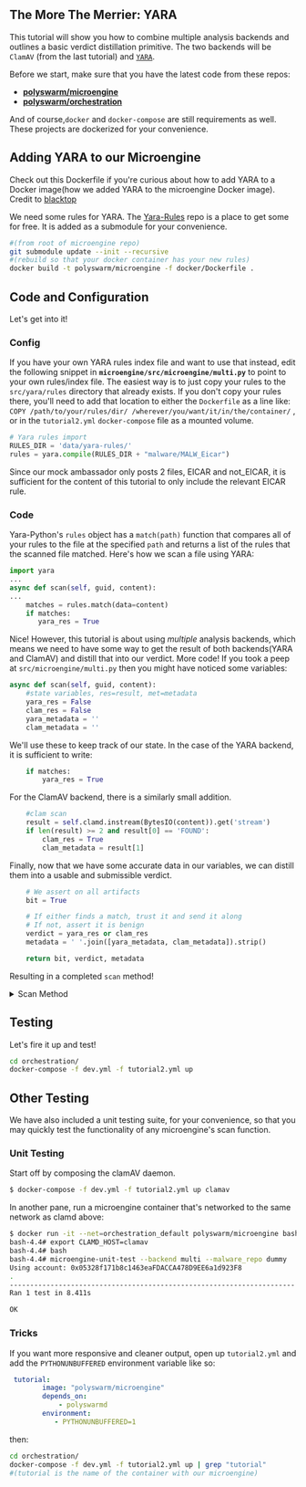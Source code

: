 ## The More The Merrier: YARA

This tutorial will show you how to combine multiple analysis backends and outlines a basic verdict distillation primitive. 
The two backends will be `ClamAV` (from the last tutorial) and [`YARA`](https://virustotal.github.io/yara/). 

Before we start, make sure that you have the latest code from these repos:


* [**polyswarm/microengine**](https://github.com/polyswarm/microengine)
* [**polyswarm/orchestration**](https://github.com/polyswarm/orchestration)


And of course,`docker` and `docker-compose` are still requirements as well. 
These projects are dockerized for your convenience. 

## Adding YARA to our Microengine

Check out this Dockerfile if you're curious about how to add YARA to a Docker image(how we added YARA to the microengine Docker image).
Credit to [blacktop](https://hub.docker.com/r/blacktop/yara/~/dockerfile/)

We need some rules for YARA.
The [Yara-Rules](https://github.com/Yara-Rules/rules) repo is a place to get some for free.
It is added as a submodule for your convenience.
```sh
#(from root of microengine repo)
git submodule update --init --recursive
#(rebuild so that your docker container has your new rules)
docker build -t polyswarm/microengine -f docker/Dockerfile .
```

## Code and Configuration

Let's get into it!

### Config
If you have your own YARA rules index file and want to use that instead, edit the following snippet in **`microengine/src/microengine/multi.py`** to point to your own rules/index file.
The easiest way is to just copy your rules to the `src/yara/rules` directory that already exists. 
If you don't copy your rules there, you'll need to add that location to either the `Dockerfile` as a line like: `COPY /path/to/your/rules/dir/ /wherever/you/want/it/in/the/container/` , or in the `tutorial2.yml` `docker-compose` file as a mounted volume. 
```py
# Yara rules import
RULES_DIR = 'data/yara-rules/'
rules = yara.compile(RULES_DIR + "malware/MALW_Eicar")
```
Since our mock ambassador only posts 2 files, EICAR and not_EICAR, it is sufficient for the content of this tutorial to only include the relevant EICAR rule.


### Code

Yara-Python's `rules` object has a `match(path)` function that compares all of your rules to the file at the specified `path` and returns a list of the rules that the scanned file matched. 
Here's how we scan a file using YARA:
```py
import yara
...
async def scan(self, guid, content):
...
	matches = rules.match(data=content)
    if matches:
       yara_res = True
```
Nice! 
However, this tutorial is about using _multiple_ analysis backends, which means we need to have some way to get the result of both backends(YARA and ClamAV) and distill that into our verdict. 
More code!
If you took a peep at `src/microengine/multi.py` then you might have noticed some variables:

```py
async def scan(self, guid, content):	
	#state variables, res=result, met=metadata
	yara_res = False
	clam_res = False
	yara_metadata = ''
	clam_metadata = ''
```

We'll use these to keep track of our state. 
In the case of the YARA backend, it is sufficient to write:
```py
	if matches:
		yara_res = True
```
For the ClamAV backend, there is a similarly small addition.
```py
	#clam scan
	result = self.clamd.instream(BytesIO(content)).get('stream')
	if len(result) >= 2 and result[0] == 'FOUND':
		clam_res = True
		clam_metadata = result[1]
```
Finally, now that we have some accurate data in our variables, we can distill them into a usable and submissible verdict.
```py
	# We assert on all artifacts
	bit = True

	# If either finds a match, trust it and send it along
	# If not, assert it is benign
	verdict = yara_res or clam_res
	metadata = ' '.join([yara_metadata, clam_metadata]).strip()

	return bit, verdict, metadata
```
Resulting in a completed `scan` method!

<details markdown="1">

<summary>Scan Method</summary>

### A completed Scan() method!

```python
async def scan(self, guid, content):
        """Scan an artifact with ClamAV + YARA
        Args:
            guid (str): GUID of the bounty under analysis, use to track artifacts in the same bounty
            content (bytes): Content of the artifact to be scan
        Returns:
            (bool, bool, str): Tuple of bit, verdict, metadata
            bit (bool): Whether to include this artifact in the assertion or not
            verdict (bool): Whether this artifact is malicious or not
            metadata (str): Optional metadata about this artifact
        """
        yara_res = False
        clam_res = False
        yara_metadata = ''
        clam_metadata = ''
        # Yara rule matching
        matches = self.rules.match(data=content)
        if matches:
            yara_res = True
        # ClamAV scan
        result = self.clamd.instream(BytesIO(content)).get('stream')
        if len(result) >= 2 and result[0] == 'FOUND':
            clam_res = True
            clam_metadata = result[1]
        # We assert on all artifacts
        bit = True
        # If either finds a match, trust it and send it along
        # If not, assert it is benign
        verdict = yara_res or clam_res
        metadata = ' '.join([yara_metadata, clam_metadata]).strip()
        return bit, verdict, metadata
```

</details>

## Testing
Let's fire it up and test!
```sh
cd orchestration/
docker-compose -f dev.yml -f tutorial2.yml up
```
## Other Testing

We have also included a unit testing suite, for your convenience, so that you may quickly test the functionality of any microengine's scan function.

### Unit Testing

Start off by composing the clamAV daemon.
```sh
$ docker-compose -f dev.yml -f tutorial2.yml up clamav
```
In another pane, run a microengine container that's networked to the same network as clamd above:
```sh
$ docker run -it --net=orchestration_default polyswarm/microengine bash
bash-4.4# export CLAMD_HOST=clamav
bash-4.4# bash
bash-4.4# microengine-unit-test --backend multi --malware_repo dummy
Using account: 0x05328f171b8c1463eaFDACCA478D9EE6a1d923F8
.
----------------------------------------------------------------------
Ran 1 test in 8.411s

OK
```
### Tricks
If you want more responsive and cleaner output, open up `tutorial2.yml` and add the `PYTHONUNBUFFERED` environment variable like so:
```yml
 tutorial:
        image: "polyswarm/microengine"
        depends_on:
            - polyswarmd
        environment:
           - PYTHONUNBUFFERED=1
```
then:
```sh
cd orchestration/
docker-compose -f dev.yml -f tutorial2.yml up | grep "tutorial"
#(tutorial is the name of the container with our microengine)
```